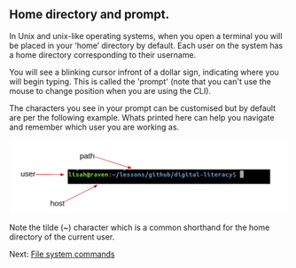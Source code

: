 ## Home directory and prompt.

In Unix and unix-like operating systems, when you open a terminal you will be placed in your ‘home’ directory by default. Each user on the system has a home directory corresponding to their username.

You will see a blinking cursor infront of a dollar sign, indicating where you will begin typing.  This is called the 'prompt' (note that you can't use the mouse to change position when you are using the CLI).

The characters you see in your prompt can be customised but by default are per the following example.  Whats printed here can help you navigate and remember which user you are working as.

![Prompt](prompt.png)


Note the tilde (~) character which is a common shorthand for the home directory of the current user.


Next: [File system commands][1cf2bfed]

  [1cf2bfed]: navigating-file-tree.md "File system commands"
